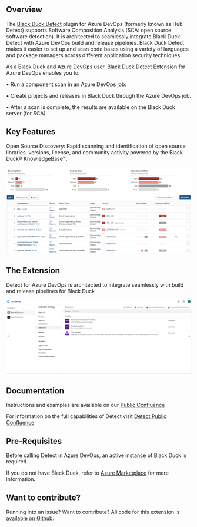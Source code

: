 ## Overview ##

The [Black Duck Detect](https://blackduck.atlassian.net/wiki/spaces/INTDOCS/pages/62423113/Black+Duck+Detect) plugin for Azure DevOps (formerly known as Hub Detect) supports Software Composition Analysis (SCA: open source software detection). It is architected to seamlessly integrate Black Duck Detect with Azure DevOps build and release pipelines. Black Duck Detect makes it easier to set up and scan code bases using a variety of languages and package managers across different application security techniques.  

As a Black Duck and Azure DevOps user, Black Duck Detect Extension for Azure DevOps enables you to:

•	Run a component scan in an Azure DevOps job:

•	Create projects and releases in Black Duck through the Azure DevOps job.
	
•	After a scan is complete, the results are available on the Black Duck server (for SCA)


## Key Features ## 

Open Source Discovery: Rapid scanning and identification of open source libraries, versions, license, and community activity powered by the Black Duck® KnowledgeBase™.

![catalog](images/catalog.png)


## The Extension ##

Detect for Azure DevOps is architected to integrate seamlessly with build and release pipelines for Black Duck

![extension](images/new-extension.png)

## Documentation ##

Instructions and examples are available on our [Public Confluence](https://blackduck.atlassian.net/wiki/spaces/INTDOCS/pages/622618/Black+Duck+Detect+for+Azure+DevOps)

For information on the full capabilities of Detect visit [Detect Public Confluence](https://blackduck.atlassian.net/wiki/spaces/INTDOCS/pages/62423113/Black+Duck+Detect)

## Pre-Requisites ##

Before calling Detect in Azure DevOps, an active instance of Black Duck is required.

If you do not have Black Duck, refer to [Azure Marketplace](https://azuremarketplace.microsoft.com/en-us/marketplace/apps/black-duck-software.blackduck_hub_431) for more information.

## Want to contribute? ##

Running into an issue? Want to contribute? All code for this extension is [available on Github](https://github.com/blackducksoftware/detect-ado).  
